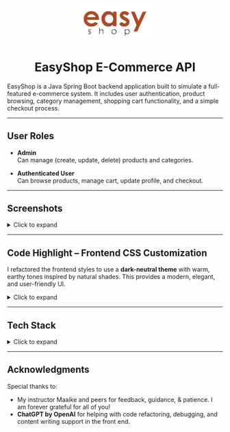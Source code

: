 <p align="center">
  <img src="./images/logo.png" alt="EasyShop Logo" width="200"/>
</p>

<h1 align="center">EasyShop E-Commerce API</h1>

EasyShop is a Java Spring Boot backend application built to simulate a full-featured e-commerce system. It includes user authentication, product browsing, category management, shopping cart functionality, and a simple checkout process.

---

## User Roles

- **Admin**  
  Can manage (create, update, delete) products and categories.

- **Authenticated User**  
  Can browse products, manage cart, update profile, and checkout.

---

## Screenshots

<details>
  <summary>Click to expand</summary>

> Adding new category in Postman

![Postman](images/postmanAddingCategory.png)

![SQL](images/sqlNewCategory.png)

> Deleting existing category in Postman

![Postman](images/postmanDeleteCategory.png)

![SQL](images/sqlDeleteCategory.png)

</details>

---

## Code Highlight – Frontend CSS Customization

I refactored the frontend styles to use a **dark-neutral theme** with warm, earthy tones inspired by natural shades. This provides a modern, elegant, and user-friendly UI.

<details>
  <summary>Click to expand</summary>

```css
:root {
    --primary-dark: #5e4b3c;
    --primary: #8d735d;
    --primary-medium: #b3957a;
    --primary-light: #e6d3c2;
    --text-color: #fffaf6;
    --background-color: #2b1f18;
}

button,
.btn {
    background-color: var(--primary-medium);
    color: var(--text-color);
    border: none;
    padding: 8px 16px;
    border-radius: 8px;
    font-weight: 600;
    transition: background-color 0.3s ease;
}

button:hover,
.btn:hover {
    background-color: var(--primary-dark);
    color: var(--text-color);
}
```
> Before

![Before](images/before.png)

> After

![After](images/after.png)

</details>

---

## Tech Stack

<details>
  <summary>Click to expand</summary>

- Java 17
- Spring Boot
- Spring Security
- MySQL
- JDBC
- REST API
- Postman (for testing)
- Git + GitHub (version control)

</details>

---

## Acknowledgments

Special thanks to:
- My instructor Maaike and peers for feedback, guidance, & patience. I am forever grateful for all of you!
- **ChatGPT by OpenAI** for helping with code refactoring, debugging, and content writing support in the front end.
